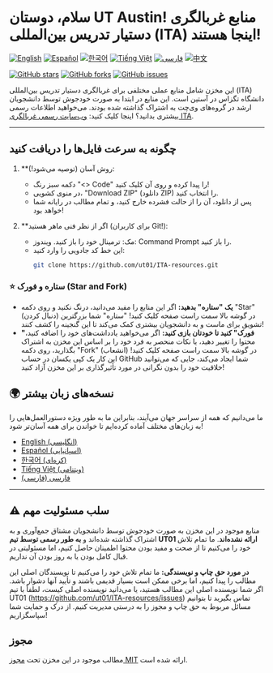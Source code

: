 # سلام، دوستان UT Austin! منابع غربالگری دستیار تدریس بین‌المللی (ITA) اینجا هستند!

[![English](https://img.shields.io/badge/lang-English-blue.svg)](README.en.md)
[![Español](https://img.shields.io/badge/lang-Español-red.svg)](README.es.md)
[![한국어](https://img.shields.io/badge/lang-한국어-green.svg)](README.ko.md)
[![Tiếng Việt](https://img.shields.io/badge/lang-Tiếng_Việt-orange.svg)](README.vi.md)
[![فارسی](https://img.shields.io/badge/lang-فارسی-purple.svg)](README.fa.md)
[![中文](https://img.shields.io/badge/lang-中文-brown.svg)](../README.md)

[![GitHub stars](https://img.shields.io/github/stars/ut01/ITA-resources)](https://github.com/ut01/ITA-resources)
[![GitHub forks](https://img.shields.io/github/forks/ut01/ITA-resources)](https://github.com/ut01/ITA-resources/fork)
[![GitHub issues](https://img.shields.io/github/issues/ut01/ITA-resources)](https://github.com/ut01/ITA-resources/issues)

این مخزن شامل منابع عملی مختلفی برای غربالگری دستیار تدریس بین‌المللی (ITA) دانشگاه تگزاس در آستین است. این منابع در ابتدا به صورت خودجوش توسط دانشجویان ارشد در گروه‌های وی‌چت به اشتراک گذاشته شده بودند. می‌خواهید اطلاعات رسمی بیشتری بدانید؟ اینجا کلیک کنید: [وب‌سایت رسمی غربالگری ITA](https://global.utexas.edu/english-language-center/resources/international-teaching-assistants).

---

## چگونه به سرعت فایل‌ها را دریافت کنید

1.  **روش آسان (توصیه می‌شود!):
    *   دکمه سبز رنگ "<> Code" را پیدا کرده و روی آن کلیک کنید!
    *   در منوی کشویی، "Download ZIP" (دانلود ZIP) را انتخاب کنید.
    *   پس از دانلود، آن را از حالت فشرده خارج کنید، و تمام مطالب در رایانه شما خواهد بود!

2.  **اگر از نظر فنی ماهر هستید (برای کاربران Git!):
    *   مک: ترمینال خود را باز کنید. ویندوز: Command Prompt را باز کنید.
    *   این خط کد جادویی را وارد کنید:
        ```bash
        git clone https://github.com/ut01/ITA-resources.git
        ```

### ⭐ ستاره و فورک (Star and Fork)

*   **یک "ستاره" بدهید:** اگر این منابع را مفید می‌دانید، درنگ نکنید و روی دکمه "Star" (دنبال کردن) در گوشه بالا سمت راست صفحه کلیک کنید! "ستاره" شما بزرگترین تشویق برای ماست و به دانشجویان بیشتری کمک می‌کند تا این گنجینه را کشف کنند!
*   **"فورک" کنید تا خودتان بازی کنید:** اگر می‌خواهید یادداشت‌های خود را اضافه کنید، محتوا را تغییر دهید، یا نکات منحصر به فرد خود را بر اساس این مخزن به اشتراک بگذارید، روی دکمه "Fork" (انشعاب) در گوشه بالا سمت راست صفحه کلیک کنید! این کار یک کپی یکسان در حساب GitHub شما ایجاد می‌کند، جایی که می‌توانید خلاقیت خود را بدون نگرانی در مورد تأثیرگذاری بر این مخزن آزاد کنید!

## 🌍 نسخه‌های زبان بیشتر

ما می‌دانیم که همه از سراسر جهان می‌آیند، بنابراین ما به طور ویژه دستورالعمل‌هایی را به زبان‌های مختلف آماده کرده‌ایم تا خواندن برای همه آسان‌تر شود!

*   [English (انگلیسی)](./translations/README.en.md)
*   [Español (اسپانیایی)](./translations/README.es.md)
*   [한국어 (کره‌ای)](./translations/README.ko.md)
*   [Tiếng Việt (ویتنامی)](./translations/README.vi.md)
*   [فارسی (فارسی)](./translations/README.fa.md)

---

## ⚠️ سلب مسئولیت مهم

منابع موجود در این مخزن به صورت خودجوش توسط دانشجویان مشتاق جمع‌آوری و به اشتراک گذاشته شده‌اند و **به طور رسمی توسط تیم UT01 ارائه نشده‌اند**. ما تمام تلاش خود را می‌کنیم تا از صحت و مفید بودن محتوا اطمینان حاصل کنیم، اما مسئولیتی در قبال کامل بودن یا به روز بودن آن نداریم.

**در مورد حق چاپ و نویسندگی:** ما تمام تلاش خود را می‌کنیم تا نویسندگان اصلی این مطالب را پیدا کنیم، اما برخی ممکن است بسیار قدیمی باشند و تأیید آنها دشوار باشد. اگر شما نویسنده اصلی این مطالب هستید، یا می‌دانید نویسنده اصلی کیست، لطفاً با تیم UT01 (https://github.com/ut01/ITA-resources/issues) تماس بگیرید تا بتوانیم مسائل مربوط به حق چاپ و مجوز را به درستی مدیریت کنیم. از درک و حمایت شما سپاسگزاریم!

## مجوز

مطالب موجود در این مخزن تحت [مجوز MIT](LICENSE) ارائه شده است.